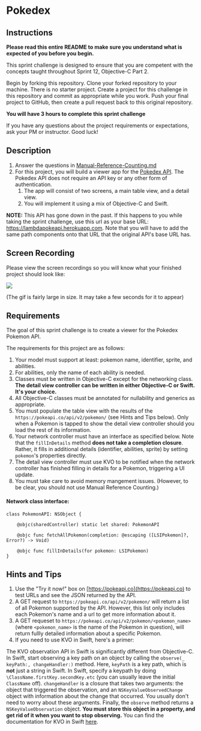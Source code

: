 # Pokedex

## Instructions

**Please read this entire README to make sure you understand what is expected of you before you begin.**

This sprint challenge is designed to ensure that you are competent with the concepts taught throughout Sprint 12, Objective-C Part 2.

Begin by forking this repository. Clone your forked repository to your machine. There is no starter project. Create a project for this challenge in this repository and commit as appropriate while you work. Push your final project to GitHub, then create a pull request back to this original repository.

**You will have 3 hours to complete this sprint challenge**

If you have any questions about the project requirements or expectations, ask your PM or instructor. Good luck!

## Description

1. Answer the questions in [Manual-Reference-Counting.md](Manual-Reference-Counting.md)
2. For this project, you will build a viewer app for the [Pokedex API](https://pokeapi.co). The Pokedex API does not require an API key or any other form of authentication. 
    1. The app will consist of two screens, a main table view, and a detail view. 
    2. You will implement it using a mix of Objective-C and Swift.
    
**NOTE:** This API has gone down in the past. If this happens to you while taking the sprint challenge, use this url as your base URL: https://lambdapokeapi.herokuapp.com. Note that you will have to add the same path components onto that URL that the original API's base URL has.

## Screen Recording

Please view the screen recordings so you will know what your finished project should look like:

![](https://user-images.githubusercontent.com/1057175/46853075-534d8300-cdba-11e8-8a3b-81cef61e5952.gif)

(The gif is fairly large in size. It may take a few seconds for it to appear)

## Requirements

The goal of this sprint challenge is to create a viewer for the Pokedex Pokemon API.

The requirements for this project are as follows:

1. Your model must support at least: pokemon name, identifier, sprite, and abilities.
2. For abilities, only the name of each ability is needed.
3. Classes must be written in Objective-C except for the networking class. **The detail view controller can be written in either Objective-C or Swift. It's your choice.**
4. All Objective-C classes must be annotated for nullability and generics as appropriate.
5. You must populate the table view with the results of the `https://pokeapi.co/api/v2/pokemon/` (see Hints and Tips below). Only when a Pokemon is tapped to show the detail view controller should you load the rest of its information.
7. Your network controller must have an interface as specified below. Note that the `fillInDetails` method **does not take a completion closure**. Rather, it fills in additional details (identifier, abilities, sprite) by setting `pokemon`'s properties directly.
8. The detail view controller must use KVO to be notified when the network controller has finished filling in details for a Pokemon, triggering a UI update.
9. You must take care to avoid memory mangement issues. (However, to be clear, you should not use Manual Reference Counting.)


#### Network class interface:  

```
class PokemonAPI: NSObject {

    @objc(sharedController) static let shared: PokemonAPI

    @objc func fetchAllPokemon(completion: @escaping ([LSIPokemon]?, Error?) -> Void)

    @objc func fillInDetails(for pokemon: LSIPokemon)
}
```

## Hints and Tips

1. Use the "Try it now!" box on [https://pokeapi.co](https://pokeapi.co) to test URLs and see the JSON returned by the API.
2. A GET request to `https://pokeapi.co/api/v2/pokemon/` will return a list of all Pokemon supported by the API. However, this list only includes each Pokemon's name and a url to get more information about it.
3. A GET requeset to `https://pokeapi.co/api/v2/pokemon/<pokemon_name>` (where `<pokemon_name>` is the name of the Pokemon in question), will return fullly detailed information about a specific Pokemon.
4. If you need to use KVO in Swift, here's a primer:

The KVO observation API in Swift is significantly different from Objective-C. In Swift, start observing a key path on an object by calling the `observe(_ keyPath:, changeHandler:)` method. Here, `keyPath` is a key path, which is **not** just a string in Swift. In Swift, specify a keypath by doing `\ClassName.firstKey.secondKey.etc` (you can usually leave the initial `ClassName` off). `changeHandler` is a closure that takes two arguments: the object that triggered the observation, and an `NSKeyValueObservedChange` object with information about the change that occurred. You usually don't need to worry about these arguments. Finally, the `observe` method returns a `NSKeyValueObservation` object. **You must store this object in a property, and get rid of it when you want to stop observing.** You can find the documentation for KVO in Swift [here](https://developer.apple.com/documentation/swift/cocoa_design_patterns/using_key-value_observing_in_swift).
